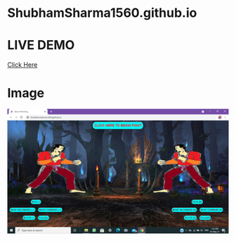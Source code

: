 # ShubhamSharma1560.github.io

 # LIVE DEMO
 [Click Here](https://shubhamsharma1560.github.io/)
 
 # Image
 ![Screenshot](https://github.com/ShubhamSharma1560/ShubhamSharma1560.github.io/blob/4291695ce6cd6ace741e6724cde9ca7331cad451/demoimage.png)
 

